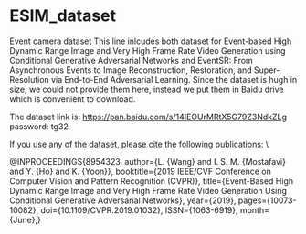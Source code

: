 # ESIM_dataset
Event camera dataset
This line inlcudes both dataset for Event-based High Dynamic Range Image and Very High Frame Rate Video Generation using Conditional Generative Adversarial Networks and EventSR: From Asynchronous Events to Image Reconstruction, Restoration, and Super-Resolution via End-to-End Adversarial Learning. 
Since the dataset is hugh in size, we could not provide them here, instead we put them in Baidu drive which is convenient to download.

The dataset link is: https://pan.baidu.com/s/14IEOUrMRtX5G79Z3NdkZLg password: tg32 

If you use any of the dataset, please cite the following publications: \\

@INPROCEEDINGS{8954323,
author={L. {Wang} and I. S. M. {Mostafavi} and Y. {Ho} and K. {Yoon}},
booktitle={2019 IEEE/CVF Conference on Computer Vision and Pattern Recognition (CVPR)},
title={Event-Based High Dynamic Range Image and Very High Frame Rate Video Generation Using Conditional Generative Adversarial Networks},
year={2019},
pages={10073-10082},
doi={10.1109/CVPR.2019.01032},
ISSN={1063-6919},
month={June},}





